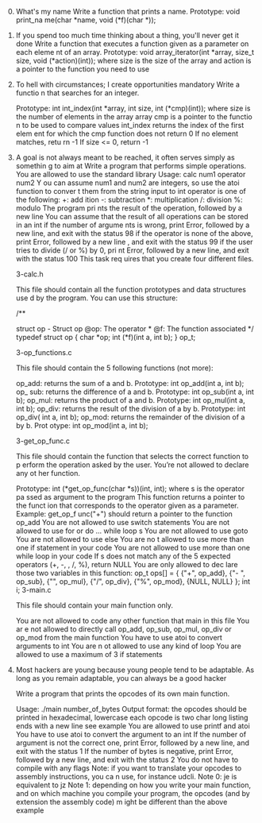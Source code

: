 0. What's my name Write a function that prints a name. Prototype: void print_na   me(char *name, void (*f)(char *));

1. If you spend too much time thinking about a thing, you'll never get it done    Write a function that executes a function given as a parameter on each eleme   nt of an array. Prototype: void array_iterator(int *array, size_t size, void   (*action)(int)); where size is the size of the array and action is a pointer   to the function you need to use

2. To hell with circumstances; I create opportunities mandatory Write a functio   n that searches for an integer.

   Prototype: int int_index(int *array, int size, int (*cmp)(int)); where size    is the number of elements in the array array cmp is a pointer to the functio   n to be used to compare values int_index returns the index of the first elem   ent for which the cmp function does not return 0 If no element matches, retu   rn -1 If size <= 0, return -1

3. A goal is not always meant to be reached, it often serves simply as somethin   g to aim at Write a program that performs simple operations.
   You are allowed to use the standard library Usage: calc num1 operator num2 Y   ou can assume num1 and num2 are integers, so use the atoi function to conver   t them from the string input to int operator is one of the following: +: add   ition -: subtraction *: multiplication /: division %: modulo The program pri   nts the result of the operation, followed by a new line You can assume that    the result of all operations can be stored in an int if the number of argume   nts is wrong, print Error, followed by a new line, and exit with the status    98 if the operator is none of the above, print Error, followed by a new line   , and exit with the status 99 if the user tries to divide (/ or %) by 0, pri   nt Error, followed by a new line, and exit with the status 100 This task req   uires that you create four different files.

   3-calc.h

   This file should contain all the function prototypes and data structures use   d by the program. You can use this structure:

   /**

   struct op - Struct op
   @op: The operator * @f: The function associated */ typedef struct op { char    *op; int (*f)(int a, int b); } op_t;

   3-op_functions.c

   This file should contain the 5 following functions (not more):

   op_add: returns the sum of a and b. Prototype: int op_add(int a, int b); op_   sub: returns the difference of a and b. Prototype: int op_sub(int a, int b);   op_mul: returns the product of a and b. Prototype: int op_mul(int a, int b);   op_div: returns the result of the division of a by b. Prototype: int op_div(   int a, int b); op_mod: returns the remainder of the division of a by b. Prot   otype: int op_mod(int a, int b);

   3-get_op_func.c

   This file should contain the function that selects the correct function to p   erform the operation asked by the user. You’re not allowed to declare any ot   her function.

   Prototype: int (*get_op_func(char *s))(int, int); where s is the operator pa   ssed as argument to the program This function returns a pointer to the funct   ion that corresponds to the operator given as a parameter. Example: get_op_f   unc("+") should return a pointer to the function op_add You are not allowed    to use switch statements You are not allowed to use for or do ... while loop   s You are not allowed to use goto You are not allowed to use else You are no   t allowed to use more than one if statement in your code You are not allowed   to use more than one while loop in your code If s does not match any of the    5 expected operators (+, -, , /, %), return NULL You are only allowed to dec   lare those two variables in this function: op_t ops[] = { {"+", op_add}, {"-   ", op_sub}, {"", op_mul}, {"/", op_div}, {"%", op_mod}, {NULL, NULL} }; int    i; 3-main.c

   This file should contain your main function only.

   You are not allowed to code any other function that main in this file You ar   e not allowed to directly call op_add, op_sub, op_mul, op_div or op_mod from   the main function You have to use atoi to convert arguments to int You are n   ot allowed to use any kind of loop You are allowed to use a maximum of 3 if    statements

4. Most hackers are young because young people tend to be adaptable. As long as   you remain adaptable, you can always be a good hacker

   Write a program that prints the opcodes of its own main function.

   Usage: ./main number_of_bytes
   Output format:
   the opcodes should be printed in hexadecimal, lowercase
   each opcode is two char long
   listing ends with a new line
   see example
   You are allowed to use printf and atoi
   You have to use atoi to convert the argument to an int
   If the number of argument is not the correct one, print Error, followed by a   new line, and exit with the status 1
   If the number of bytes is negative, print Error, followed by a new line, and   exit with the status 2
   You do not have to compile with any flags
   Note: if you want to translate your opcodes to assembly instructions, you ca   n use, for instance udcli.
   Note 0: je is equivalent to jz
   Note 1: depending on how you write your main function, and on which machine    you compile your program, the opcodes (and by extension the assembly code) m   ight be different than the above example